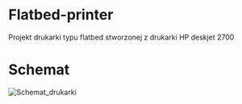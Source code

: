 # Flatbed-printer
Projekt drukarki typu flatbed stworzonej z drukarki HP deskjet 2700

# Schemat

![Schemat_drukarki](https://user-images.githubusercontent.com/60005634/232245094-95a97b2e-622e-44bb-b5fb-26f2da521ea3.jpg)
